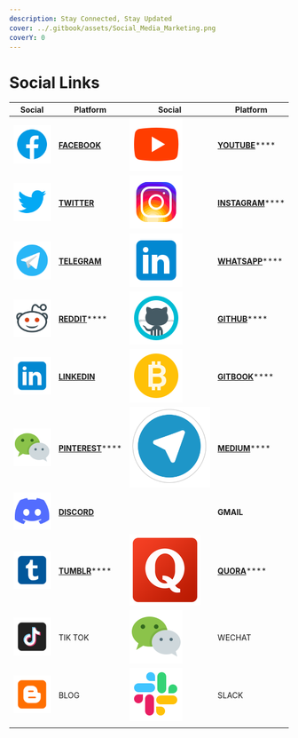 ```yaml
---
description: Stay Connected, Stay Updated
cover: ../.gitbook/assets/Social_Media_Marketing.png
coverY: 0
---
```


# Social Links

| Social                                       | Platform                                                          | Social                                       | Platform                                                                     |
| -------------------------------------------- | ----------------------------------------------------------------- | -------------------------------------------- | ---------------------------------------------------------------------------- |
| ![](<../.gitbook/assets/image (22) (1).png>) | ****[**FACEBOOK**](https://www.facebook.com/pankuku/)****         | ![](<../.gitbook/assets/image (8).png>)      | [**YOUTUBE**](https://www.youtube.com/channel/UCWgyzUllqx2XuAPXy\_t6xXw)**** |
| ![](<../.gitbook/assets/image (8) (1).png>)  | ****[**TWITTER**](https://twitter.com/pankukuofficial)****        | ![](<../.gitbook/assets/image (13) (1).png>) | [**INSTAGRAM**](https://www.instagram.com/pankuku\_official/)****            |
| ![](<../.gitbook/assets/image (7) (1).png>)  | ****[**TELEGRAM**](https://t.me/pankuku)****                      | ![](<../.gitbook/assets/image (10) (1).png>) | [**WHATSAPP**](https://chat.whatsapp.com/Gp4RN6X8NR38iyiSaqxLVi)****         |
| ![](<../.gitbook/assets/image (27).png>)     | [**REDDIT**](https://www.reddit.com/r/pankuku\_official/)****     | ![](<../.gitbook/assets/image (7).png>)      | [**GITHUB**](https://github.com/Prosolsu)****                                |
| ![](<../.gitbook/assets/image (2) (1).png>)  | ****[**LINKEDIN**](https://www.linkedin.com/company/pankuku)****  | ![](<../.gitbook/assets/image (11).png>)     | [**GITBOOK**](https://pankuku.gitbook.io)****                                |
| ![](<../.gitbook/assets/image (18).png>)     | [**PINTEREST**](https://www.pinterest.com/pankuku\_official/)**** | ![](<../.gitbook/assets/image (17).png>)     | [**MEDIUM**](https://medium.com/@pankuku)****                                |
| ![](<../.gitbook/assets/image (20).png>)     | ****[**DISCORD**](https://discord.gg/uQvxRXQR)****                |                                              | **GMAIL**                                                                    |
| ![](<../.gitbook/assets/image (24).png>)     | [**TUMBLR**](https://pankukuofficial.tumblr.com)****              | ![](<../.gitbook/assets/image (25).png>)     | [**QUORA**](https://www.quora.com/profile/Nigel-Hupsel-1)****                |
| ![](<../.gitbook/assets/image (4).png>)      | TIK TOK                                                           | ![](<../.gitbook/assets/image (3).png>)      | WECHAT                                                                       |
| ![](<../.gitbook/assets/image (25) (1).png>) | BLOG                                                              | ![](<../.gitbook/assets/image (13).png>)     | SLACK                                                                        |
|                                              |                                                                   |                                              |                                                                              |
